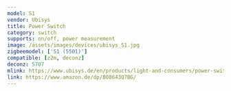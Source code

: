 ```yaml
---
model: S1
vendor: Ubisys
title: Power Switch
category: switch
supports: on/off, power measurement
image: /assets/images/devices/ubisys_S1.jpg
zigbeemodel: ['S1 (5501)']
compatible: [z2m, deconz]
deconz: 5707
mlink: https://www.ubisys.de/en/products/light-and-consumers/power-switch-s1/
link: https://www.amazon.de/dp/B08643Q7BG/
---
```

